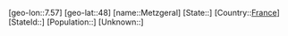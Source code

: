 ﻿---
location: [48,7.57]
type: City
tags:
- geo/City


SpocWebEntityId: 32449
isDeleted: false
confidential: public

---
[geo-lon::7.57]
[geo-lat::48]
[name::Metzgeral]
[State::]
[Country::[France](geo/Continent/Europe/France.md)]
[StateId::]
[Population::]
[Unknown::]

